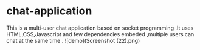 # chat-application
This is a multi-user chat application based on socket programming .It uses HTML,CSS,Javascript and few dependencies embeded ,multiple users can chat at the same time .
![demo](Screenshot (22).png)
